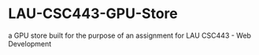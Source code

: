 # LAU-CSC443-GPU-Store
a GPU store built for the purpose of an assignment for LAU CSC443 - Web Development
